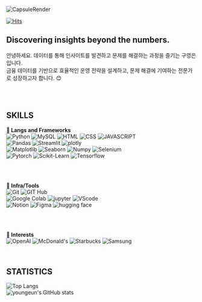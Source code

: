 ![CapsuleRender](https://capsule-render.vercel.app/api?type=waving&height=300&color=gradient&text=Hi,%20I'm%20Youngeun&textBg=false&fontSize=60)

[![Hits](https://hits.seeyoufarm.com/api/count/incr/badge.svg?url=https%3A%2F%2Fgithub.com%2Fyoungeunkoo%2Fhit-counter&count_bg=%237BB1EE&title_bg=%23656363&icon=&icon_color=%237CB8E4&title=%EB%B0%A9%EB%AC%B8%EC%9E%90%EC%88%98&edge_flat=false)](https://hits.seeyoufarm.com)

## Discovering insights beyond the numbers.
안녕하세요. 데이터를 통해 인사이트를 발견하고 문제를 해결하는 과정을 즐기는 구영은입니다. <br>
금융 데이터를 기반으로 효율적인 운영 전략을 설계하고, 문제 해결에 기여하는 전문가로 성장하고자 합니다. 😊 <br>

<br>
<br>

    

## SKILLS
**🌱 Langs and Frameworks**  
![Python](https://img.shields.io/badge/python-3776AB?style=for-the-badge&logo=python&logoColor=white)
![MySQL](https://img.shields.io/badge/mysql-4479A1?style=for-the-badge&logo=mysql&logoColor=white)
![HTML](https://img.shields.io/badge/html5-E34F26?style=for-the-badge&logo=html5&logoColor=white) 
![CSS](https://img.shields.io/badge/css3-1572B6?style=for-the-badge&logo=css3&logoColor=white)
![JAVASCRIPT](https://img.shields.io/badge/JAVASCRIPT-F7DF1E?style=for-the-badge&logo=javascript&logoColor=white) <br>
![Pandas](https://img.shields.io/badge/pandas-150458?style=for-the-badge&logo=pandas&logoColor=white)
![Streamlit](https://img.shields.io/badge/streamlit-FF4B4B?style=for-the-badge&logo=streamlit&logoColor=white)
![plotly](https://img.shields.io/badge/plotly-3F4F75?style=for-the-badge&logo=plotly&logoColor=white) <br>
![Matplotlib](https://img.shields.io/badge/matplotlib-008080?style=for-the-badge&logo=matplotlib&logoColor=white)
![Seaborn](https://img.shields.io/badge/seaborn-3776AB?style=for-the-badge&logo=python&logoColor=white)
![Numpy](https://img.shields.io/badge/numpy-013243?style=for-the-badge&logo=numpy&logoColor=white)
![Selenium](https://img.shields.io/badge/selenium-43B02A?style=for-the-badge&logo=selenium&logoColor=white) <br>
![Pytorch](https://img.shields.io/badge/pytorch-EE4C2C?style=for-the-badge&logo=pytorch&logoColor=white)
![Scikit-Learn](https://img.shields.io/badge/scikitlearn-F7931E?style=for-the-badge&logo=scikitlearn&logoColor=white)
![Tensorflow](https://img.shields.io/badge/tensorflow-FF6F00?style=for-the-badge&logo=tensorflow&logoColor=white)

<br><br>

**🌱 Infra/Tools**  
![Git](https://img.shields.io/badge/git-F05032?style=for-the-badge&logo=git&logoColor=white)
![GIT Hub](https://img.shields.io/badge/github-181717?style=for-the-badge&logo=github&logoColor=white) <br>
![Google Colab](https://img.shields.io/badge/googlecolab-F9AB00?style=for-the-badge&logo=googlecolab&logoColor=white)
![jupyter](https://img.shields.io/badge/jupyter-F37626?style=for-the-badge&logo=jupyter&logoColor=white)
![VScode](https://img.shields.io/badge/VSCODE-blue?style=for-the-badge&logoColor=white) <br>
![Notion](https://img.shields.io/badge/notion-000000?style=for-the-badge&logo=notion&logoColor=white)
![Figma](https://img.shields.io/badge/FIGMA-F24E1E?style=for-the-badge&logo=figma&logoColor=white)
![hugging face](https://img.shields.io/badge/huggingface-FFD21E?style=for-the-badge&logo=huggingface&logoColor=white)

<br><br>

**🌱 Interests** <br>
![OpenAI](https://img.shields.io/badge/OpenAI-412991?style=for-the-badge&logo=openAI&logoColor=white)
![McDonald's](https://img.shields.io/badge/mcdonalds-D62300?style=for-the-badge&logo=McDonald's&logoColor=yellow)
![Starbucks](https://img.shields.io/badge/starbucks-006241?style=for-the-badge&logo=starbucks&logoColor=white)
![Samsung](https://img.shields.io/badge/SAMSUNG-1428A0?style=for-the-badge&logo=samsung&logoColor=white)



<br>

## STATISTICS
![Top Langs](https://github-readme-stats.vercel.app/api/top-langs/?username=youngeunkoo&layout=compact&bg_color=073B5A&text_color=FFFFFF&title_color=5CE500) <br>
![youngeun's GitHub stats](https://github-readme-stats.vercel.app/api?username=youngeunkoo&show_icons=true&theme=cobalt)

